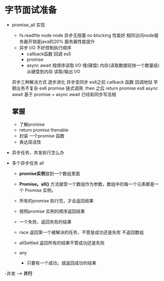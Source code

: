 # 字节面试准备
- promise_all 实现
  - fs.readfile  node
     node 异步无阻塞  no blocking  性能好 相同访问node服务器开销是java的20% 服务器性能提升
  - 异步 I/O  不好控制执行顺序
    - callback函数  回调 es5
    - promise
    - async await
    按顺序读取
    I/O 慢(硬盘) 内存(读取数据较快一个数量级)
    从硬盘到内存 读取/输出 I/O

  异步三种解决方式  逐步进化   异步变同步
    es6之前  callback 函数  回调地狱   早期业务不复杂
    es6  promise   链式调用   .then 之后 return promise
    es8 async await    基于 promise + async await  已经和同步写法相


    ## 掌握
   - 了解promise
   - return promise thenable
   - 封装 一个promise 函数
   - 表达简洁性

- 异步任务，并发执行怎么办

- 多个异步任务  all
  - **promise实例**放到一个数组里面
  - **Promise。all()** 方法接受一个数组作为参数，数组中的每一个元素都是一个 Promise 实例。
  - 所有的promise 执行完，才会返回结果
  - 按照promise 实例的顺序返回结果
  - 一个失败，返回失败的结果

  - race
    返回第一个被解决的任务，不管是成功还是失败  不返回数组

  - allSettled 
    返回所有的结果不管成功还是失败
  - any
    - 只要有一个成功，就返回成功的结果

-并发 --> **并行**